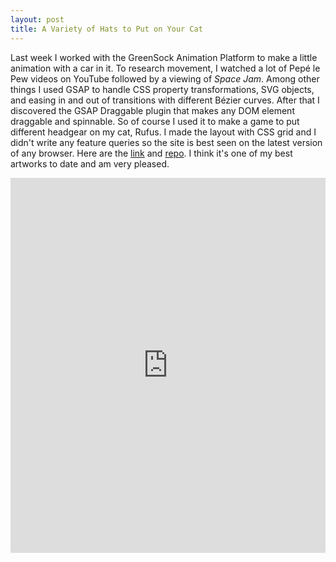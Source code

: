 ```yaml
---
layout: post
title: A Variety of Hats to Put on Your Cat
---
```

Last week I worked with the GreenSock Animation Platform to make a little animation with a car in it. To research movement, I watched a lot of Pepé le Pew videos on YouTube followed by a viewing of _Space Jam_. Among other things I used GSAP to handle CSS property transformations, SVG objects, and easing in and out of transitions with different Bézier curves. After that I discovered the GSAP Draggable plugin that makes any DOM element draggable and spinnable. So of course I used it to make a game to put different headgear on my cat, Rufus. I made the layout with CSS grid and I didn't write any feature queries so the site is best seen on the latest version of any browser. Here are the [link](http://jingyufanclub.co/dunce-caps-for-cats) and [repo](https://github.com/jingyufanclub/dunce-caps-for-cats). I think it's one of my best artworks to date and am very pleased.

<iframe src="http://jingyufanclub.co/dunce-caps-for-cats" width="100%" height="600" scrolling="no" style="border: none;"></iframe>
